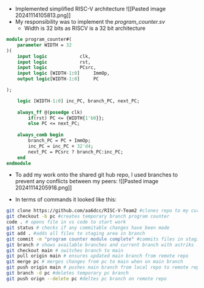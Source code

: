 - Implemented simplified RISC-V architecture
![[Pasted image 20241114105813.png]]
- My responsibility was to implement the *program_counter.sv*
	- Width is 32 bits as RISCV is a 32 bit architecture
```SystemVerilog
module program_counter#(
    parameter WIDTH = 32
)(
    input logic            clk,
    input logic            rst,
    input logic            PCsrc,
    input logic [WIDTH-1:0]     ImmOp,
    output logic[WIDTH-1:0]     PC

);

    logic [WIDTH-1:0] inc_PC, branch_PC, next_PC;
    
    always_ff @(posedge clk)
        if(rst) PC <= {WIDTH{1'b0}};
        else PC <= next_PC;
        
    always_comb begin
        branch_PC = PC + ImmOp;
        inc_PC = inc_PC + 32'd4;
        next_PC = PCsrc ? branch_PC:inc_PC;
    end
endmodule

```

- To add my work onto the shared git hub repo, I used branches to prevent any conflicts between my peers:
![[Pasted image 20241114205918.png]]


- In terms of commands it looked like this:
```bash
git clone https://github.com/aa6dcc/RISC-V-Team2 #clones repo to my current directory (only need to do this once)
git checkout -b pc #creates temporary branch program counter
code . # opens file in vs code to start work
git status # checks if any commitable changes have been made
git add . #adds all files to staging area in branch
git commit -m "program counter module complete" #commits files in staging area to local repo in pc branch
git branch # shows available branches and current branch with astriks
git checkout main # switches branch to main
git pull origin main # ensures updated main branch from remote repo
git merge pc # merges changes from pc to main when on main branch
git push origin main # pushes main branch from local repo to remote repo
git branch -d pc #deletes temporary pc branch
git push orign --delete pc #deltes pc branch on remote repo
```